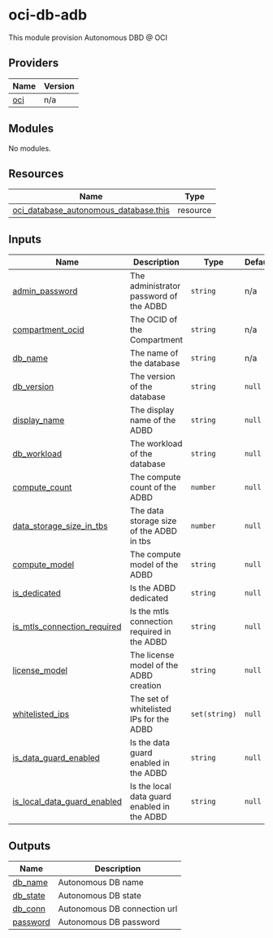 # oci-db-adb
This module provision Autonomous DBD @ OCI

<!-- BEGIN_TF_DOCS -->
## Providers

| Name                                              | Version |
|---------------------------------------------------|---------|
| <a name="provider_oci"></a> [oci](#provider\_oci) | n/a     |

## Modules

No modules.

## Resources

| Name                                                                                                                                                  | Type     |
|-------------------------------------------------------------------------------------------------------------------------------------------------------|----------|
| [oci_database_autonomous_database.this](https://registry.terraform.io/providers/hashicorp/aws/latest/docs/resources/oci_database_autonomous_database) | resource |

## Inputs

| Name                                                                                                                        | Description                                 | Type          | Default | Required |
|-----------------------------------------------------------------------------------------------------------------------------|---------------------------------------------|---------------|---------|:--------:|
| <a name="input_admin_password"></a> [admin\_password](#input\_admin\_password)                                              | The administrator password of the ADBD      | `string`      | n/a     |   yes    |
| <a name="input_compartment_ocid"></a> [compartment\_ocid](#input\_compartment\_ocid)                                        | The OCID of the Compartment                 | `string`      | n/a     |   yes    |
| <a name="input_db_name"></a> [db\_name](#input\_db\_name)                                                                   | The name of the database                    | `string`      | n/a     |   yes    |
| <a name="input_db_version"></a> [db\_version](#input\_db\_version)                                                          | The version of the database                 | `string`      | `null`  |    no    |
| <a name="input_display_name"></a> [display\_name](#input\_display\_name)                                                    | The display name of the ADBD                | `string`      | `null`  |    no    |
| <a name="input_db_workload"></a> [db\_workload](#input\_db_workload)                                                        | The workload of the database                | `string`      | `null`  |    no    |
| <a name="input_compute_count"></a> [compute\_count](#input\_compute\_count)                                                 | The compute count of the ADBD               | `number`      | `null`  |    no    |
| <a name="input_data_storage_size_in_tbs"></a> [data\_storage\_size\_in\_tbs](#input\_data\_storage\_size\_in\_tbs)          | The data storage size of the ADBD in tbs    | `number`      | `null`  |    no    |
| <a name="input_compute_model"></a> [compute\_model](#input\_compute\_model)                                                 | The compute model of the ADBD               | `string`      | `null`  |    no    |
| <a name="input_is_dedicated"></a> [is\_dedicated](#input\_is\_dedicated)                                                    | Is the ADBD dedicated                       | `string`      | `null`  |    no    |
| <a name="input_is_mtls_connection_required"></a> [is\_mtls\_connection\_required](#input\_is\_mtls\_connection\_required)   | Is the mtls connection required in the ADBD | `string`      | `null`  |    no    |
| <a name="input_license_model"></a> [license\_model](#input\_license\_model)                                                 | The license model of the ADBD creation      | `string`      | `null`  |    no    |
| <a name="input_whitelisted_ips"></a> [whitelisted\_ips](#input\_whitelisted\_ips)                                           | The set of whitelisted IPs for the ADBD     | `set(string)` | `null`  |    no    |
| <a name="input_is_data_guard_enabled"></a> [is\_data\_guard\_enabled](#input\_is\_data\_guard\_enabled)                     | Is the data guard enabled in the ADBD       | `string`      | `null`  |    no    |
| <a name="input_is_local_data_guard_enabled"></a> [is\_local\_data\_guard\_enabled](#input\_is\_local\_data\_guard\_enabled) | Is the local data guard enabled in the ADBD | `string`      | `null`  |    no    |

## Outputs

| Name                                                           | Description                  |
|----------------------------------------------------------------|------------------------------|
| <a name="output_db_name"></a> [db\_name](#output\_db\_name)    | Autonomous DB name           |
| <a name="output_db_state"></a> [db\_state](#output\_db\_state) | Autonomous DB state          |
| <a name="output_db_conn"></a> [db\_conn](#output\_db\_conn)    | Autonomous DB connection url |
| <a name="output_password"></a> [password](#output\_password)   | Autonomous DB password       |
<!-- END_TF_DOCS -->